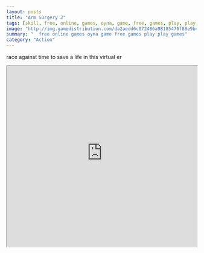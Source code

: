 ```yaml
---
layout: posts
title: "Arm Surgery 2"
tags: [skill, free, online, games, oyna, game, free, games, play, play, games]
image: "http://img.gamedistribution.com/da2aedd6c072486a98185470f88e9b44.jpg"
summary: "  free online games oyna game free games play play games"
category: "Action"
---
```


race against time to save a life in this virtual er

<iframe width="100%" height="480px;" src="http://flash.gamedistribution.com?game=da2aedd6c072486a98185470f88e9b44"></iframe>